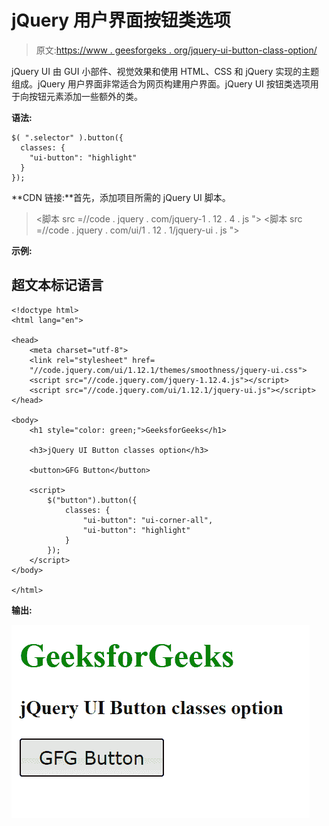 # jQuery 用户界面按钮类选项

> 原文:[https://www . geesforgeks . org/jquery-ui-button-class-option/](https://www.geeksforgeeks.org/jquery-ui-button-classes-option/)

jQuery UI 由 GUI 小部件、视觉效果和使用 HTML、CSS 和 jQuery 实现的主题组成。jQuery 用户界面非常适合为网页构建用户界面。jQuery UI 按钮类选项用于向按钮元素添加一些额外的类。

**语法:**

```
$( ".selector" ).button({
  classes: {
    "ui-button": "highlight"
  }
});
```

**CDN 链接:**首先，添加项目所需的 jQuery UI 脚本。

> <link rel="”stylesheet”" href="”//code.jquery.com/ui/1.12.1/themes/smoothness/jquery-ui.css”">
> <脚本 src =//code . jquery . com/jquery-1 . 12 . 4 . js "></脚本>
> <脚本 src =//code . jquery . com/ui/1 . 12 . 1/jquery-ui . js "></脚本>

**示例:**

## 超文本标记语言

```
<!doctype html>
<html lang="en">

<head>
    <meta charset="utf-8">
    <link rel="stylesheet" href=
    "//code.jquery.com/ui/1.12.1/themes/smoothness/jquery-ui.css">
    <script src="//code.jquery.com/jquery-1.12.4.js"></script>
    <script src="//code.jquery.com/ui/1.12.1/jquery-ui.js"></script>
</head>

<body>
    <h1 style="color: green;">GeeksforGeeks</h1>

    <h3>jQuery UI Button classes option</h3>

    <button>GFG Button</button>

    <script>
        $("button").button({
            classes: {
                "ui-button": "ui-corner-all",
                "ui-button": "highlight"
            }
        });
    </script>
</body>

</html>
```

**输出:**

![](img/d9535aab35d7027904b643a1616532d8.png)